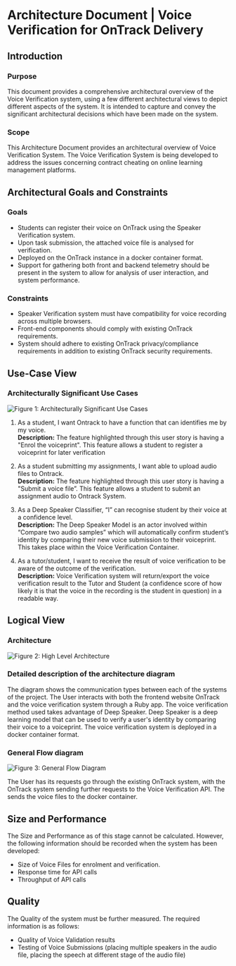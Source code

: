 # Architecture Document | Voice Verification for OnTrack Delivery

## Introduction

### Purpose

This document provides a comprehensive architectural overview of the Voice Verification system,
using a few different architectural views to depict different aspects of the system. It is intended
to capture and convey the significant architectural decisions which have been made on the system.

### Scope

This Architecture Document provides an architectural overview of Voice Verification System. The
Voice Verification System is being developed to address the issues concerning contract cheating on
online learning management platforms.

## Architectural Goals and Constraints

### Goals

- Students can register their voice on OnTrack using the Speaker Verification system.
- Upon task submission, the attached voice file is analysed for verification.
- Deployed on the OnTrack instance in a docker container format.
- Support for gathering both front and backend telemetry should be present in the system to allow
  for analysis of user interaction, and system performance.

### Constraints

- Speaker Verification system must have compatibility for voice recording across multiple browsers.
- Front-end components should comply with existing OnTrack requirements.
- System should adhere to existing OnTrack privacy/compliance requirements in addition to existing
  OnTrack security requirements.

## Use-Case View

### Architecturally Significant Use Cases

![Figure 1: Architecturally Significant Use Cases](Research%20&%20Findings/images/Use%20Cases.png)

1. As a student, I want Ontrack to have a function that can identifies me by my voice. <br>
   **Description:** The feature highlighted through this user story is having a "Enrol the
   voiceprint". This feature allows a student to register a voiceprint for later verification

2. As a student submitting my assignments, I want able to upload audio files to Ontrack.<br>
   **Description:** The feature highlighted through this user story is having a "Submit a voice
   file”. This feature allows a student to submit an assignment audio to Ontrack System.
3. As a Deep Speaker Classifier, “I” can recognise student by their voice at a confidence level.<br>
   **Description:** The Deep Speaker Model is an actor involved within “Compare two audio samples”
   which will automatically confirm student’s identity by comparing their new voice submission to
   their voiceprint. This takes place within the Voice Verification Container.

4. As a tutor/student, I want to receive the result of voice verification to be aware of the outcome
   of the verification.<br> **Description:** Voice Verification system will return/export the voice
   verification result to the Tutor and Student (a confidence score of how likely it is that the
   voice in the recording is the student in question) in a readable way.

## Logical View

### Architecture

![Figure 2: High Level Architecture](Research%20&%20Findings/images/Architecture%20Diagram.png)

### Detailed description of the architecture diagram

The diagram shows the communication types between each of the systems of the project. The User
interacts with both the frontend website OnTrack and the voice verification system through a Ruby
app. The voice verification method used takes advantage of Deep Speaker. Deep Speaker is a deep
learning model that can be used to verify a user's identity by comparing their voice to a
voiceprint. The voice verification system is deployed in a docker container format.

### General Flow diagram

![Figure 3: General Flow Diagram](Research%20&%20Findings/images/Flow%20Diagram.png)

The User has its requests go through the existing OnTrack system, with the OnTrack system sending
further requests to the Voice Verification API. The sends the voice files to the docker container.

## Size and Performance

The Size and Performance as of this stage cannot be calculated. However, the following information
should be recorded when the system has been developed:

- Size of Voice Files for enrolment and verification.
- Response time for API calls
- Throughput of API calls

## Quality

The Quality of the system must be further measured. The required information is as follows:

- Quality of Voice Validation results
- Testing of Voice Submissions (placing multiple speakers in the audio file, placing the speech at
  different stage of the audio file)
